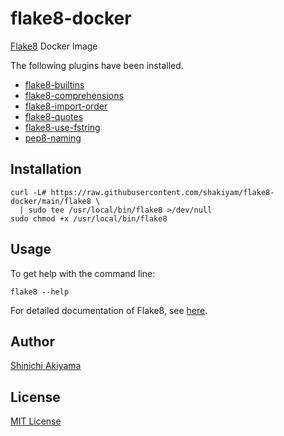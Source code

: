 flake8-docker
=============

[Flake8](https://pypi.org/project/flake8/) Docker Image

The following plugins have been installed.

* [flake8-builtins](https://pypi.org/project/flake8-builtins/)
* [flake8-comprehensions](https://pypi.org/project/flake8-comprehensions/)
* [flake8-import-order](https://pypi.org/project/flake8-import-order/)
* [flake8-quotes](https://pypi.org/project/flake8-quotes/)
* [flake8-use-fstring](https://pypi.org/project/flake8-use-fstring/)
* [pep8-naming](https://pypi.org/project/pep8-naming/)

Installation
------------

```console
curl -L# https://raw.githubusercontent.com/shakiyam/flake8-docker/main/flake8 \
  | sudo tee /usr/local/bin/flake8 >/dev/null
sudo chmod +x /usr/local/bin/flake8
```

Usage
-----

To get help with the command line:

```console
flake8 --help
```

For detailed documentation of Flake8, see [here](https://flake8.pycqa.org/en/latest/).

Author
------

[Shinichi Akiyama](https://github.com/shakiyam)

License
-------

[MIT License](https://opensource.org/licenses/MIT)
